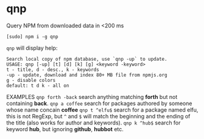 # qnp
Query NPM from downloaded data in &lt;200 ms

`[sudo] npm i -g qnp`

`qnp` will display help:
```
Search local copy of npm database, use `qnp -up` to update.
USAGE: qnp [-up] [t] [d] [k] [g] <keyword -keyword>
t - title, d - desc., k - keywords
-up - update, download and index 80+ MB file from npmjs.org
g - disable colors
default: t d k - all on
```

EXAMPLES
`qnp forth -back` search anything matching **forth** but not containing **back**.
`qnp a coffee` search for packages authored by someone whose name concain **coffee**
`qnp t ^elfu$` search for a package named elfu, this is not RegExp, but `^` and `$` will match the beginning and the ending of the title (also works for author and keywords).
`qnp k ^hub$` search for keyword **hub**, but ignoring **github**, **hubbot** etc.
